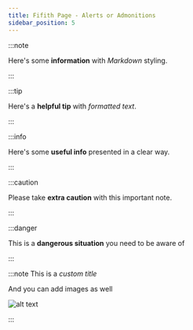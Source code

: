 ```yaml
---
title: Fifith Page - Alerts or Admonitions
sidebar_position: 5
---
```


:::note

Here's some **information** with _Markdown_ styling.

:::

:::tip

Here's a **helpful tip** with _formatted text_.

:::

:::info

Here's some **useful info** presented in a clear way.

:::

:::caution

Please take **extra caution** with this important note.

:::

:::danger

This is a **dangerous situation** you need to be aware of

:::

:::note This is a _custom title_

And you can add images as well

![alt text](https://picsum.photos/600/400)

:::
